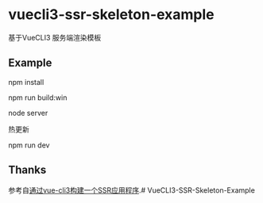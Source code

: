 # vuecli3-ssr-skeleton-example

基于VueCLI3 服务端渲染模板

## Example

npm install

npm run build:win

node server

热更新

npm run dev

## Thanks

参考自[通过vue-cli3构建一个SSR应用程序](https://juejin.im/post/5b98e5875188255c8320f88a).# VueCLI3-SSR-Skeleton-Example
